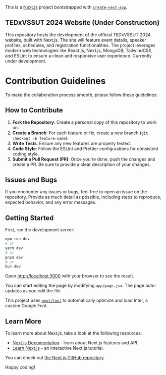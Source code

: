 This is a [Next.js](https://nextjs.org/) project bootstrapped with [`create-next-app`](https://github.com/vercel/next.js/tree/canary/packages/create-next-app).
## TEDxVSSUT 2024 Website (Under Construction)
This repository hosts the development of the official TEDxVSSUT 2024 website, built with Next.js. The site will feature event details, speaker profiles, schedules, and registration functionalities. The project leverages modern web technologies like React.js, Next.js, MongoDB, TailwindCSS, and ESLint to ensure a clean and responsive user experience. Currently under development.

# Contribution Guidelines

To make the collaboration process smooth, please follow these guidelines:

## How to Contribute
1. **Fork the Repository**: Create a personal copy of this repository to work on.
2. **Create a Branch**: For each feature or fix, create a new branch (`git checkout -b feature-name`).
3. **Write Tests**: Ensure any new features are properly tested.
4. **Code Style**: Follow the ESLint and Prettier configurations for consistent coding style.
5. **Submit a Pull Request (PR)**: Once you're done, push the changes and create a PR. Be sure to provide a clear description of your changes.

## Issues and Bugs
If you encounter any issues or bugs, feel free to open an issue on the repository. Provide as much detail as possible, including steps to reproduce, expected behavior, and any error messages.


## Getting Started

First, run the development server:

```bash
npm run dev
# or
yarn dev
# or
pnpm dev
# or
bun dev
```

Open [http://localhost:3000](http://localhost:3000) with your browser to see the result.

You can start editing the page by modifying `app/page.jsx`. The page auto-updates as you edit the file.

This project uses [`next/font`](https://nextjs.org/docs/basic-features/font-optimization) to automatically optimize and load Inter, a custom Google Font.

## Learn More

To learn more about Next.js, take a look at the following resources:

- [Next.js Documentation](https://nextjs.org/docs) - learn about Next.js features and API.
- [Learn Next.js](https://nextjs.org/learn) - an interactive Next.js tutorial.

You can check out [the Next.js GitHub repository](https://github.com/vercel/next.js/)

Happy coding!
